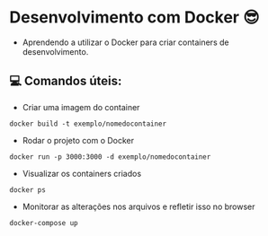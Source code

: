 # Desenvolvimento com Docker :sunglasses:

- Aprendendo a utilizar o Docker para criar containers de desenvolvimento.

## :computer: Comandos úteis:

- Criar uma imagem do container

```
docker build -t exemplo/nomedocontainer
```

- Rodar o projeto com o Docker

```
docker run -p 3000:3000 -d exemplo/nomedocontainer
```

- Visualizar os containers criados

```
docker ps
```

- Monitorar as alterações nos arquivos e refletir isso no browser

```
docker-compose up
```